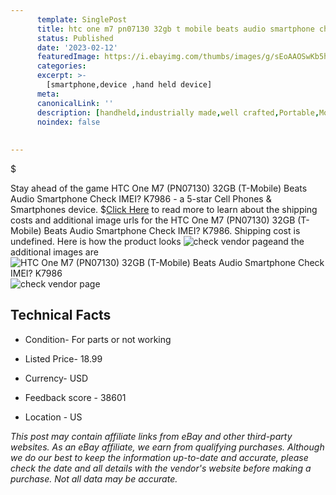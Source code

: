 ```yaml
---
      template: SinglePost
      title: htc one m7 pn07130 32gb t mobile beats audio smartphone check imei k7986
      status: Published
      date: '2023-02-12'
      featuredImage: https://i.ebayimg.com/thumbs/images/g/sEoAAOSwKb5h6GpU/s-l225.jpg
      categories: 
      excerpt: >-
        [smartphone,device ,hand held device]
      meta:
      canonicalLink: ''
      description: [handheld,industrially made,well crafted,Portable,Mobile,Compact,Convenient,Lightweight,Maneuverable,Man-portable,Miniature,Carriable,Hand-held,Light,Holdable,Transportable,Mobile device,Pocket-sized,On-the-go,Wireless,Cordless,Compact size,Convenient size, smartphone,device ,hand held device]
      noindex: false
      
        
---
```

$

Stay ahead of the game HTC One M7 (PN07130) 32GB (T-Mobile) Beats Audio Smartphone Check IMEI? K7986 - a 5-star Cell Phones & Smartphones device.
$[Click Here](https://www.ebay.com/itm/144377925202?hash=item219d984e52%3Ag%3AsEoAAOSwKb5h6GpU&mkevt=1&mkcid=1&mkrid=711-53200-19255-0&campid=%253CePNCampaignId%253E&customid=%253CreferenceId%253E&toolid=10049) to read more to learn about the shipping costs and additional image urls for the HTC One M7 (PN07130) 32GB (T-Mobile) Beats Audio Smartphone Check IMEI? K7986. Shipping cost is undefined. Here is how the product looks ![check vendor page](https://i.ebayimg.com/thumbs/images/g/sEoAAOSwKb5h6GpU/s-l225.jpg)and the additional images are![HTC One M7 (PN07130) 32GB (T-Mobile) Beats Audio Smartphone Check IMEI? K7986](https://i.ebayimg.com/images/g/sEoAAOSwKb5h6GpU/s-l1600.jpg)![check vendor page](https://origin-galleryplus.ebayimg.com/ws/web/144377925202_2_0_1/225x225.jpg,https://origin-galleryplus.ebayimg.com/ws/web/144377925202_3_0_1/225x225.jpg,https://origin-galleryplus.ebayimg.com/ws/web/144377925202_4_0_1/225x225.jpg,https://origin-galleryplus.ebayimg.com/ws/web/144377925202_5_0_1/225x225.jpg,https://origin-galleryplus.ebayimg.com/ws/web/144377925202_6_0_1/225x225.jpg,https://origin-galleryplus.ebayimg.com/ws/web/144377925202_7_0_1/225x225.jpg,https://origin-galleryplus.ebayimg.com/ws/web/144377925202_8_0_1/225x225.jpg,https://origin-galleryplus.ebayimg.com/ws/web/144377925202_9_0_1/225x225.jpg)



 ## Technical Facts 



     
      

 - Condition- For parts or not working 


      

 - Listed Price- 18.99 


      

 - Currency- USD 


      

 - Feedback score - 38601 


      

 - Location - US 


      
      

 *_This post may contain affiliate links from eBay and other third-party websites. As an eBay affiliate, we earn from qualifying purchases. Although we do our best to keep the information up-to-date and accurate, please check the date and all details with the vendor's website before making a purchase. Not all data may be accurate._*






